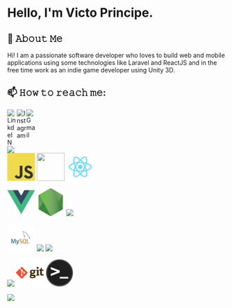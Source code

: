 # Hello, I'm Victo Principe.

## :book: 𝙰𝚋𝚘𝚞𝚝 𝙼𝚎

Hi! I am a passionate software developer who loves to build web and mobile applications using some technologies like Laravel and ReactJS and in the free time work as an indie game developer using Unity 3D.

## 📫 𝙷𝚘𝚠 𝚝𝚘 𝚛𝚎𝚊𝚌𝚑 𝚖𝚎:

<a target="_blank" href="https://www.linkedin.com/in/victo-principe/">
  <img align="left" alt="LinkdeIN" width="22px" src="https://cdn.jsdelivr.net/npm/simple-icons@v3/icons/linkedin.svg" />
</a>
<a target="_blank" href="https://www.instagram.com/victoprincipe_/">
  <img align="left" alt="Instagram" width="22px" src="https://cdn.jsdelivr.net/npm/simple-icons@v3/icons/instagram.svg" />
</a>
<a target="_blank" href="mailto:victopessoa46@gmail.com">
  <img align="left" alt="Gmail" width="22px" src="https://cdn.jsdelivr.net/npm/simple-icons@v3/icons/gmail.svg" />
</a>

<br/>
<br/>

<img align="right" src="https://user-images.githubusercontent.com/6431486/111874149-94c2bf00-8972-11eb-9c8d-a00ebc96d841.gif" width="512">
<code><img height="64" src="https://raw.githubusercontent.com/github/explore/80688e429a7d4ef2fca1e82350fe8e3517d3494d/topics/javascript/javascript.png"></code>
<code><img height="64" width="64" src="https://user-images.githubusercontent.com/6431486/111877147-a317d780-8980-11eb-8179-6a0f06006241.png"></code>
<code><img height="64" src="https://raw.githubusercontent.com/github/explore/80688e429a7d4ef2fca1e82350fe8e3517d3494d/topics/react/react.png"></code>

<code><img height="64" src="https://raw.githubusercontent.com/github/explore/80688e429a7d4ef2fca1e82350fe8e3517d3494d/topics/vue/vue.png"></code>
<code><img height="64" src="https://raw.githubusercontent.com/github/explore/80688e429a7d4ef2fca1e82350fe8e3517d3494d/topics/nodejs/nodejs.png"></code>
<code><img height="64" src="https://user-images.githubusercontent.com/6431486/111877209-fbe77000-8980-11eb-9407-41801879ea00.png"></code>

<code><img height="64" src="https://raw.githubusercontent.com/github/explore/80688e429a7d4ef2fca1e82350fe8e3517d3494d/topics/mysql/mysql.png"></code>
<code><img height="64" src="https://user-images.githubusercontent.com/6431486/111877726-55e93500-8983-11eb-9f6a-bf1e4aa356ee.png"></code>
<code><img height="64" src="https://user-images.githubusercontent.com/6431486/111877760-84671000-8983-11eb-853b-97a3a457650a.png"></code>

<code><img height="64" src="https://user-images.githubusercontent.com/6431486/111877237-1cafc580-8981-11eb-8153-fd049d2ce5da.png"></code>
<code><img height="64" src="https://raw.githubusercontent.com/github/explore/80688e429a7d4ef2fca1e82350fe8e3517d3494d/topics/git/git.png"></code>
<code><img height="64" src="https://raw.githubusercontent.com/github/explore/80688e429a7d4ef2fca1e82350fe8e3517d3494d/topics/terminal/terminal.png"></code>

<code><img height="64" src="https://user-images.githubusercontent.com/6431486/111877847-f0e20f00-8983-11eb-9bca-56dbde092c44.png"></code>



